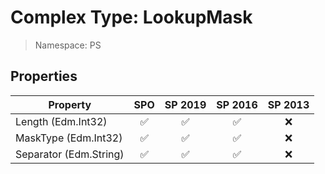 # Complex Type: LookupMask

> Namespace: PS

## Properties

Property | SPO | SP 2019 | SP 2016 | SP 2013
----------|:---:|:-------:|:-------:|:-------:
Length (Edm.Int32) | ✅ | ✅ | ✅ | ❌
MaskType (Edm.Int32) | ✅ | ✅ | ✅ | ❌
Separator (Edm.String) | ✅ | ✅ | ✅ | ❌